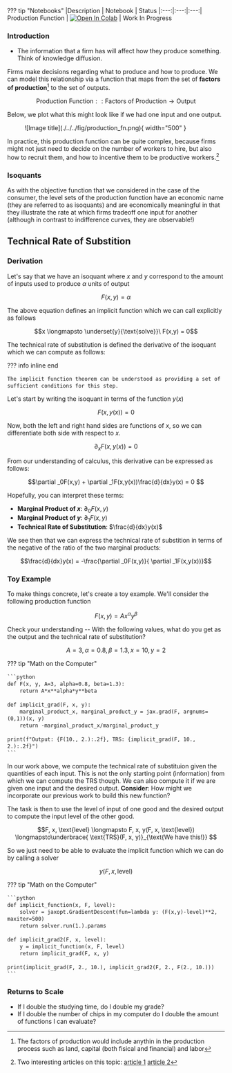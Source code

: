 ??? tip "Notebooks"
    |Description | Notebook | Status 
    |:---:|:---:|:---:|
    Production Function | <a href="https://colab.research.google.com/github/pharringtonp19/mecon/blob/main/notebooks/production_function.ipynb" target="_parent"><img src="https://colab.research.google.com/assets/colab-badge.svg" alt="Open In Colab"/></a> | Work In Progress

### **Introduction**
- The information that a firm has will affect how they produce something. Think of knowledge diffusion. 

Firms make decisions regarding what to produce and how to produce. We can model this relationship via a function that maps from the set of **factors of production**[^1] to the set of outputs.

$$\text{Production Function} :: \text{Factors of Production} \to \text{Output}$$

Below, we plot what this might look like if we had one input and one output. 

<figure markdown>
  ![Image title](./../../fig/production_fn.png){ width="500" }
</figure>

In practice, this production function can be quite complex, because firms might not just need to decide on the number of workers to hire, but also how to recruit them, and how to incentive them to be productive workers.[^2]

### **Isoquants**

As with the objective function that we considered in the case of the consumer, the level sets of the production function have an economic name (they are referred to as isoquants) and are economically meaningful in that they illustrate the rate at which firms tradeoff one input for another (although in contrast to indifference curves, they are observable!) 




## Technical Rate of Substition


### Derivation

Let's say that we have an isoquant where $x$ and $y$ correspond to the amount of inputs used to produce $\alpha$ units of output

$$F(x, y) = \alpha $$

The above equation defines an implicit function which we can call explicitly as follows

$$x \longmapsto \underset{y}{\text{solve}}\ F(x,y) = 0$$

The technical rate of substitution is defined the derivative of the isoquant which we can compute as follows:

??? info inline end

    The implicit function theorem can be understood as providing a set of sufficient conditions for this step. 

Let's start by writing the isoquant in terms of the function $y(x)$

$$F(x,y(x)) = 0$$

Now, both the left and right hand sides are functions of $x$, so we can differentiate both side
with respect to $x$.

$$\partial _xF(x,y(x)) = 0$$

From our understanding of calculus, this derivative can be expressed as follows:

$$\partial _0F(x,y) + \partial _1F(x,y(x))\frac{d}{dx}y(x) = 0 $$

Hopefully, you can interpret these terms: 

- **Marginal Product of $x$**: $\partial _0F(x,y)$
- **Marginal Product of $y$**: $\partial _1F(x,y)$
- **Technical Rate of Substitution**: $\frac{d}{dx}y(x)$

We see then that we can express the technical rate of substition in terms of the negative of the ratio of the 
two marginal products: 

$$\frac{d}{dx}y(x) = -\frac{\partial _0F(x,y)}{ \partial _1F(x,y(x))}$$

### Toy Example

To make things concrete, let's create a toy example. We'll consider the following production function

$$F(x, y) = Ax^{\alpha}y^{\beta}$$

Check your understanding -- With the following values, what do you get as the output and the technical rate of substitution? 

$$A=3, \alpha=0.8, \beta=1.3, x=10, y=2$$

??? tip "Math on the Computer"

    ```python 
    def F(x, y, A=3, alpha=0.8, beta=1.3):
        return A*x**alpha*y**beta 

    def implicit_grad(F, x, y):
        marginal_product_x, marginal_product_y = jax.grad(F, argnums=(0,1))(x, y)
        return -marginal_product_x/marginal_product_y

    print(f"Output: {F(10., 2.):.2f}, TRS: {implicit_grad(F, 10., 2.):.2f}")
    ```

In our work above, we compute the technical rate of substituion given the quantities of each input. This is not the only starting point (information) from which we can compute the TRS though. We can also compute it if we are given one input and the desired output. **Consider**: How might we incorporate our previous work to build this new function? 

The task is then to use the level of input of one good and the desired output to compute the input level of the other good. 

$$F, x, \text{level} \longmapsto F, x,  y(F, x, \text{level}) \longmapsto\underbrace{ \text{TRS}(F, x, y)}_{\text{We have this!}} $$

So we just need to be able to evaluate the implicit function which we can do by calling a solver

$$y(F, x, \text{level})$$

??? tip "Math on the Computer"

    ```python 
    def implicit_function(x, F, level):
        solver = jaxopt.GradientDescent(fun=lambda y: (F(x,y)-level)**2, maxiter=500)
        return solver.run(1.).params 

    def implicit_grad2(F, x, level):
        y = implicit_function(x, F, level)  
        return implicit_grad(F, x, y)

    print(implicit_grad(F, 2., 10.), implicit_grad2(F, 2., F(2., 10.)))
    ```

### Returns to Scale 
- If I double the studying time, do I double my grade?
- If I double the number of chips in my computer do I double the amount of functions I can evaluate? 

[^1]: The factors of production would include anythin in the production process such as land, capital (both fisical and financial) and labor

[^2]: Two interesting articles on this topic: [article 1](https://www.wsj.com/articles/labor-shortage-unemployment-pella-iowa-11659364081?mod=hp_trending_now_article_pos4)
[article 2](https://www.wsj.com/articles/in-battle-for-workers-companies-build-houses-11653217201?mod=article_inline)